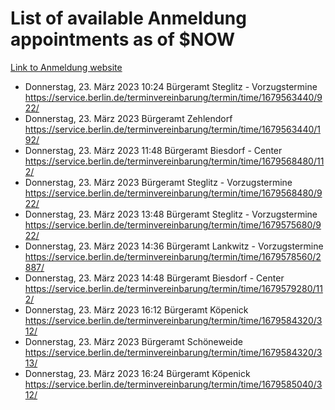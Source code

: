 # List of available Anmeldung appointments as of $NOW
[Link to Anmeldung website](https://service.berlin.de/terminvereinbarung/termin/tag.php?termin=1&anliegen[]=120686&dienstleisterlist=122210,122217,327316,122219,327312,122227,327314,122231,327346,122243,327348,122254,122252,329742,122260,329745,122262,329748,122271,327278,122273,327274,122277,327276,330436,122280,327294,122282,327290,122284,327292,122291,327270,122285,327266,122286,327264,122296,327268,150230,329760,122297,327286,122294,327284,122312,329763,122314,329775,122304,327330,122311,327334,122309,327332,317869,122281,327352,122279,329772,122283,122276,327324,122274,327326,122267,329766,122246,327318,122251,327320,122257,327322,122208,327298,122226,327300&herkunft=http%3A%2F%2Fservice.berlin.de%2Fdienstleistung%2F120686%2F)
- Donnerstag, 23. März 2023 10:24 Bürgeramt Steglitz - Vorzugstermine https://service.berlin.de/terminvereinbarung/termin/time/1679563440/922/
- Donnerstag, 23. März 2023  Bürgeramt Zehlendorf https://service.berlin.de/terminvereinbarung/termin/time/1679563440/192/
- Donnerstag, 23. März 2023 11:48 Bürgeramt Biesdorf - Center https://service.berlin.de/terminvereinbarung/termin/time/1679568480/112/
- Donnerstag, 23. März 2023  Bürgeramt Steglitz - Vorzugstermine https://service.berlin.de/terminvereinbarung/termin/time/1679568480/922/
- Donnerstag, 23. März 2023 13:48 Bürgeramt Steglitz - Vorzugstermine https://service.berlin.de/terminvereinbarung/termin/time/1679575680/922/
- Donnerstag, 23. März 2023 14:36 Bürgeramt Lankwitz - Vorzugstermine https://service.berlin.de/terminvereinbarung/termin/time/1679578560/2887/
- Donnerstag, 23. März 2023 14:48 Bürgeramt Biesdorf - Center https://service.berlin.de/terminvereinbarung/termin/time/1679579280/112/
- Donnerstag, 23. März 2023 16:12 Bürgeramt Köpenick https://service.berlin.de/terminvereinbarung/termin/time/1679584320/312/
- Donnerstag, 23. März 2023  Bürgeramt Schöneweide https://service.berlin.de/terminvereinbarung/termin/time/1679584320/313/
- Donnerstag, 23. März 2023 16:24 Bürgeramt Köpenick https://service.berlin.de/terminvereinbarung/termin/time/1679585040/312/
